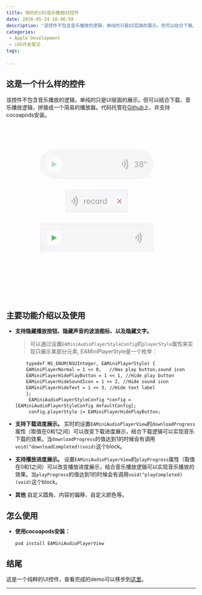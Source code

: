 ```yaml
---
title: 简约的iOS音乐播放UI控件
date: 2016-05-24 18:46:59
description: "该控件不包含音乐播放的逻辑，单纯的只是UI层面的展示。但可以结合下载、音乐播放逻辑，拼接成一个简易的播放器。代码托管在Github上，并支持cocoapods安装..."
categories: 
 - Apple Development
 - iOS开发笔记
tags:

---
```


## 这是一个什么样的控件
该控件不包含音乐播放的逻辑，单纯的只是UI层面的展示。但可以结合下载、音乐播放逻辑，拼接成一个简易的播放器。代码托管在[Github](https://github.com/Easence/EAMiniAudioPlayerView)上，并支持cocoapods安装。
![效果图][1]

## 主要功能介绍以及使用
- **支持隐藏播放按钮、隐藏声音的波浪图标、以及隐藏文字。**
  > 可以通过设置`EAMiniAudioPlayerStyleConfig`的`playerStyle`属性来实现只展示某部分元素, EAMiniPlayerStyle是一个枚举：

	```
		typedef NS_ENUM(NSUInteger, EAMiniPlayerStyle) {
		EAMiniPlayerNormal = 1 << 0,   //Has play button,sound icon
		EAMiniPlayerHidePlayButton = 1 << 1, //Hide play button
		EAMiniPlayerHideSoundIcon = 1 << 2, //Hide sound icon
		EAMiniPlayerHideText = 1 << 3, //Hide text label
		};
		 EAMiniAudioPlayerStyleConfig *config = [EAMiniAudioPlayerStyleConfig defaultConfig];
		 config.playerStyle |= EAMiniPlayerHidePlayButton;
	```
- **支持下载进度展示。**
实时的设置`EAMiniAudioPlayerView`的`downloadProgress`属性（取值在0和1之间）可以改变下载进度展示，结合下载逻辑可以实现音乐下载的效果。当`downloadProgress`的值达到1的时候会有调用`void(^downloadCompleted)(void)`这个block。

- **支持播放进度展示。**
设置`EAMiniAudioPlayerView`的`playProgress`属性（取值在0和1之间）可以改变播放进度展示，结合音乐播放逻辑可以实现音乐播放的效果。当`playProgress`的值达到1的时候会有调用`void(^playCompleted)(void)`这个block。

- **其他**
自定义圆角、内容的偏移、自定义颜色等。

## 怎么使用
- **使用cocoapods安装：**

	```
	pod install EAMiniAudioPlayerView
	```
## 结尾
这是一个纯粹的UI控件，查看完成的demo可以移步到[这里](https://github.com/Easence/EAMiniAudioPlayerView)。

---
[1]: https://github.com/Easence/EADocuments/blob/master/Apple/iOS%20Development/OC/images/EAMiniAudioPlayer/1.gif?raw=true